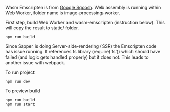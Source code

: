 Wasm Emscripten is from [Google Sqoosh](https://github.com/GoogleChromeLabs/squoosh/).
Web assembly is running within Web Worker, folder name is image-processing-worker.

First step, build Web Worker and wasm-emscripten (instruction below). This will copy the result to static/ folder.

``` 
npm run build
```

Since Sapper is doing Server-side-rendering (SSR) the Emscripten code has issue running. It references fs library (require('fs')) which should have failed (and logic gets handled properly) but it does not. This leads to another issue with webpack.

To run project

```
npm run dev
```

To preview build

```
npm run build
npm run start
```